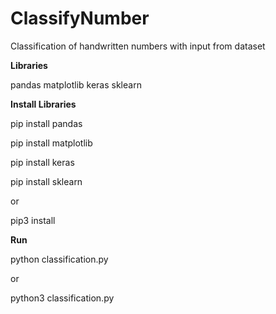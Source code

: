 # ClassifyNumber
Classification of handwritten numbers with input from dataset

<b> Libraries </b>

pandas
matplotlib
keras
sklearn

<b> Install Libraries </b>

pip install pandas

pip install matplotlib

pip install keras

pip install sklearn

or

pip3 install <nameoflibrary>

<b> Run </b>

python classification.py

or

python3 classification.py
